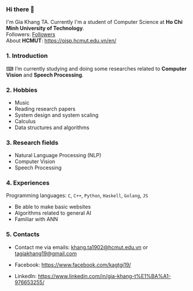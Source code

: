 ### Hi there 👋

I'm Gia Khang TA. Currently I'm a student of Computer Science at **Ho Chi Minh University of Technology**.  
Followers: [Followers](https://github.com/KhangKagTa19?tab=followers) <br>
About **HCMUT**: https://oisp.hcmut.edu.vn/en/

### 1. Introduction
⌨ I’m currently studying and doing some researches related to **Computer Vision** and **Speech Processing**. 

### 2. Hobbies 
- Music
- Reading research papers
- System design and system scaling
- Calculus
- Data structures and algorithms
  
### 3. Research fields 
- Natural Language Processing (NLP)
- Computer Vision
- Speech Processing

### 4. Experiences 
Programming languages: `C`, `C++`, `Python`, `Haskell`, `Golang`, `JS`
- Be able to make basic websites
- Algorithms related to general AI
- Familiar with ANN

### 5. Contacts 
- Contact me via emails: khang.ta1902@hcmut.edu.vn or tagiakhang19@gmail.com

- Facebook: https://www.facebook.com/kagtgi19/

- Linkedln: https://www.linkedin.com/in/gia-khang-t%E1%BA%A1-976653255/
